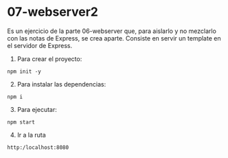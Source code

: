 # 07-webserver2

Es un ejercicio de la parte 06-webserver que, para aislarlo y no mezclarlo con las notas de Express, se crea aparte.
Consiste en servir un template en el servidor de Express.

1. Para crear el proyecto:

```
npm init -y
```

2. Para instalar las dependencias:

```
npm i
```

3. Para ejecutar:

```
npm start
```

4. Ir a la ruta

```
http:/localhost:8080
```
